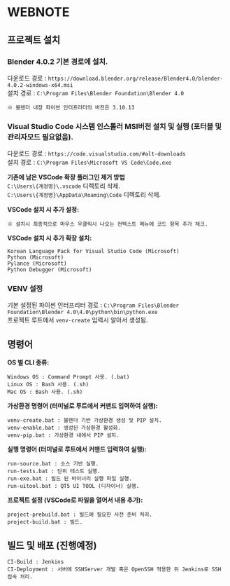 # WEBNOTE

## 프로젝트 설치

### Blender 4.0.2 기본 경로에 설치.   
다운로드 경로 : `https://download.blender.org/release/Blender4.0/blender-4.0.2-windows-x64.msi`   
설치 경로 : `C:\Program Files\Blender Foundation\Blender 4.0`   

```
※ 블렌더 내장 파이썬 인터프리터의 버전은 3.10.13   
```

### Visual Studio Code 시스템 인스톨러 MSI버전 설치 및 실행 (포터블 및 관리자모드 필요없음).   
다운로드 경로 : `https://code.visualstudio.com/#alt-downloads`   
설치 경로 : `C:\Program Files\Microsoft VS Code\Code.exe`   

**기존에 남은 VSCode 확장 플러그인 제거 방법**   
`C:\Users\{계정명}\.vscode` 디렉토리 삭제.   
`C:\Users\{계정명}\AppData\Roaming\Code` 디렉토리 삭제.   

**VSCode 설치 시 추가 설정:**   
```
※ 설치시 최종적으로 마우스 우클릭시 나오는 컨텍스트 메뉴에 코드 항목 추가 체크.   
```

**VSCode 설치 시 추가 확장 설치:**   
```
Korean Language Pack for Visual Studio Code (Microsoft)   
Python (Microsoft)   
Pylance (Microsoft)   
Python Debugger (Microsoft)   
```

### VENV 설정
기본 설정된 파이썬 인터프리터 경로 : `C:\Program Files\Blender Foundation\Blender 4.0\4.0\python\bin\python.exe`   
프로젝트 루트에서 `venv-create` 입력시 알아서 생성됨.   


## 명령어
**OS 별 CLI 종류:**
```   
Windows OS : Command Prompt 사용. (.bat)   
Linux OS : Bash 사용. (.sh)   
Mac OS : Bash 사용. (.sh)   
```

**가상환경 명령어 (터미널로 루트에서 커맨드 입력하여 실행):**
```
venv-create.bat : 블렌더 기반 가상환경 생성 및 PIP 설치.   
venv-enable.bat : 생성된 가상환경 활성화.   
venv-pip.bat : 가상환경 내에서 PIP 설치.   
```

**실행 명령어 (터미널로 루트에서 커맨드 입력하여  실행):**
```
run-source.bat : 소스 기반 실행.
run-tests.bat : 단위 테스트 실행.
run-exe.bat : 빌드 된 바이너리 실행 파일 실행.
run-uitool.bat : QT5 UI TOOL (디자이너) 실행.
```

**프로젝트 설정 (VSCode로 파일을 열어서 내용 추가):**
```
project-prebuild.bat : 빌드에 필요한 사전 준비 처리.   
project-build.bat : 빌드.   
```


## 빌드 및 배포 (진행예정)
```
CI-Build : Jenkins   
CI-Deployment : 서버에 SSHServer 개발 혹은 OpenSSH 적용한 뒤 Jenkins로 SSH 접속 처리.
```